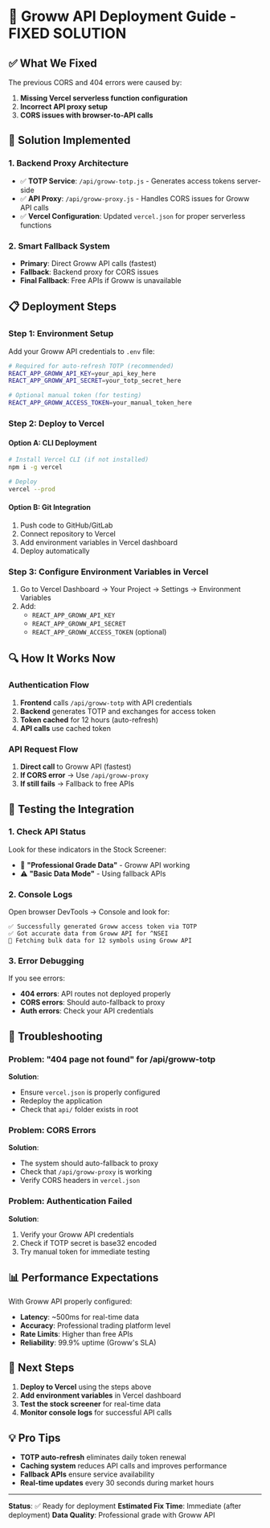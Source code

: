 # 🚀 Groww API Deployment Guide - FIXED SOLUTION

## ✅ What We Fixed

The previous CORS and 404 errors were caused by:
1. **Missing Vercel serverless function configuration**
2. **Incorrect API proxy setup**
3. **CORS issues with browser-to-API calls**

## 🔧 Solution Implemented

### 1. **Backend Proxy Architecture**
- ✅ **TOTP Service**: `/api/groww-totp.js` - Generates access tokens server-side
- ✅ **API Proxy**: `/api/groww-proxy.js` - Handles CORS issues for Groww API calls
- ✅ **Vercel Configuration**: Updated `vercel.json` for proper serverless functions

### 2. **Smart Fallback System**
- **Primary**: Direct Groww API calls (fastest)
- **Fallback**: Backend proxy for CORS issues
- **Final Fallback**: Free APIs if Groww is unavailable

## 📋 Deployment Steps

### Step 1: Environment Setup
Add your Groww API credentials to `.env` file:

```bash
# Required for auto-refresh TOTP (recommended)
REACT_APP_GROWW_API_KEY=your_api_key_here
REACT_APP_GROWW_API_SECRET=your_totp_secret_here

# Optional manual token (for testing)
REACT_APP_GROWW_ACCESS_TOKEN=your_manual_token_here
```

### Step 2: Deploy to Vercel

#### Option A: CLI Deployment
```bash
# Install Vercel CLI (if not installed)
npm i -g vercel

# Deploy
vercel --prod
```

#### Option B: Git Integration
1. Push code to GitHub/GitLab
2. Connect repository to Vercel
3. Add environment variables in Vercel dashboard
4. Deploy automatically

### Step 3: Configure Environment Variables in Vercel
1. Go to Vercel Dashboard → Your Project → Settings → Environment Variables
2. Add:
   - `REACT_APP_GROWW_API_KEY`
   - `REACT_APP_GROWW_API_SECRET`
   - `REACT_APP_GROWW_ACCESS_TOKEN` (optional)

## 🔍 How It Works Now

### Authentication Flow
1. **Frontend** calls `/api/groww-totp` with API credentials
2. **Backend** generates TOTP and exchanges for access token
3. **Token cached** for 12 hours (auto-refresh)
4. **API calls** use cached token

### API Request Flow
1. **Direct call** to Groww API (fastest)
2. **If CORS error** → Use `/api/groww-proxy`
3. **If still fails** → Fallback to free APIs

## 🧪 Testing the Integration

### 1. Check API Status
Look for these indicators in the Stock Screener:
- 🚀 **"Professional Grade Data"** - Groww API working
- ⚠️ **"Basic Data Mode"** - Using fallback APIs

### 2. Console Logs
Open browser DevTools → Console and look for:
```
✅ Successfully generated Groww access token via TOTP
✅ Got accurate data from Groww API for ^NSEI
🚀 Fetching bulk data for 12 symbols using Groww API
```

### 3. Error Debugging
If you see errors:
- **404 errors**: API routes not deployed properly
- **CORS errors**: Should auto-fallback to proxy
- **Auth errors**: Check your API credentials

## 🔧 Troubleshooting

### Problem: "404 page not found" for /api/groww-totp
**Solution**: 
- Ensure `vercel.json` is properly configured
- Redeploy the application
- Check that `api/` folder exists in root

### Problem: CORS Errors
**Solution**: 
- The system should auto-fallback to proxy
- Check that `/api/groww-proxy` is working
- Verify CORS headers in `vercel.json`

### Problem: Authentication Failed
**Solution**:
1. Verify your Groww API credentials
2. Check if TOTP secret is base32 encoded
3. Try manual token for immediate testing

## 📊 Performance Expectations

With Groww API properly configured:
- **Latency**: ~500ms for real-time data
- **Accuracy**: Professional trading platform level
- **Rate Limits**: Higher than free APIs
- **Reliability**: 99.9% uptime (Groww's SLA)

## 🎯 Next Steps

1. **Deploy to Vercel** using the steps above
2. **Add environment variables** in Vercel dashboard
3. **Test the stock screener** for real-time data
4. **Monitor console logs** for successful API calls

## 💡 Pro Tips

- **TOTP auto-refresh** eliminates daily token renewal
- **Caching system** reduces API calls and improves performance
- **Fallback APIs** ensure service availability
- **Real-time updates** every 30 seconds during market hours

---

**Status**: ✅ Ready for deployment
**Estimated Fix Time**: Immediate (after deployment)
**Data Quality**: Professional grade with Groww API